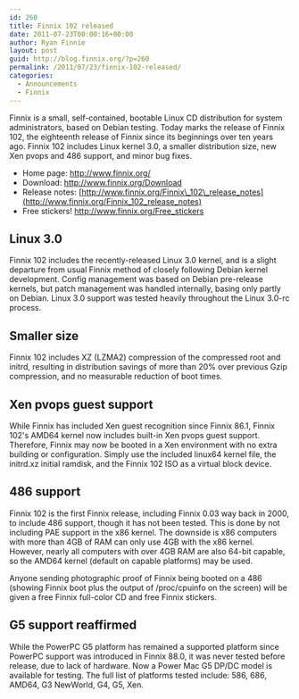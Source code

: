 ```yaml
---
id: 260
title: Finnix 102 released
date: 2011-07-23T00:00:16+00:00
author: Ryan Finnie
layout: post
guid: http://blog.finnix.org/?p=260
permalink: /2011/07/23/finnix-102-released/
categories:
  - Announcements
  - Finnix
---
```

Finnix is a small, self-contained, bootable Linux CD distribution for system administrators, based on Debian testing. Today marks the release of Finnix 102, the eighteenth release of Finnix since its beginnings over ten years ago. Finnix 102 includes Linux kernel 3.0, a smaller distribution size, new Xen pvops and 486 support, and minor bug fixes.

  * Home page: <http://www.finnix.org/>
  * Download: <http://www.finnix.org/Download>
  * Release notes: [http://www.finnix.org/Finnix\_102\_release_notes](http://www.finnix.org/Finnix_102_release_notes)
  * Free stickers! <http://www.finnix.org/Free_stickers>

## Linux 3.0

Finnix 102 includes the recently-released Linux 3.0 kernel, and is a slight departure from usual Finnix method of closely following Debian kernel development. Config management was based on Debian pre-release kernels, but patch management was handled internally, basing only partly on Debian. Linux 3.0 support was tested heavily throughout the Linux 3.0-rc process.

## Smaller size

Finnix 102 includes XZ (LZMA2) compression of the compressed root and initrd, resulting in distribution savings of more than 20% over previous Gzip compression, and no measurable reduction of boot times.

## Xen pvops guest support

While Finnix has included Xen guest recognition since Finnix 86.1, Finnix 102's AMD64 kernel now includes built-in Xen pvops guest support. Therefore, Finnix may now be booted in a Xen environment with no extra building or configuration. Simply use the included linux64 kernel file, the initrd.xz initial ramdisk, and the Finnix 102 ISO as a virtual block device.

## 486 support

Finnix 102 is the first Finnix release, including Finnix 0.03 way back in 2000, to include 486 support, though it has not been tested. This is done by not including PAE support in the x86 kernel. The downside is x86 computers with more than 4GB of RAM can only use 4GB with the x86 kernel. However, nearly all computers with over 4GB RAM are also 64-bit capable, so the AMD64 kernel (default on capable platforms) may be used.

Anyone sending photographic proof of Finnix being booted on a 486 (showing Finnix boot plus the output of /proc/cpuinfo on the screen) will be given a free Finnix full-color CD and free Finnix stickers.

## G5 support reaffirmed

While the PowerPC G5 platform has remained a supported platform since PowerPC support was introduced in Finnix 88.0, it was never tested before release, due to lack of hardware. Now a Power Mac G5 DP/DC model is available for testing. The full list of platforms tested include: 586, 686, AMD64, G3 NewWorld, G4, G5, Xen.